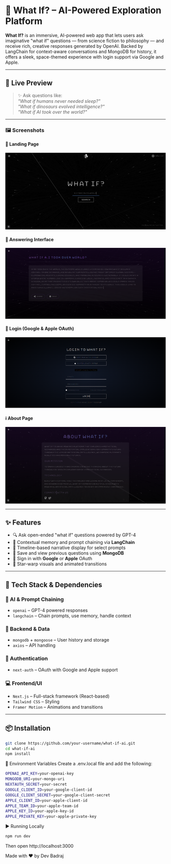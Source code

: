 # 🌌 What If? – AI-Powered Exploration Platform

**What If?** is an immersive, AI-powered web app that lets users ask imaginative "what if" questions — from science fiction to philosophy — and receive rich, creative responses generated by OpenAI. Backed by LangChain for context-aware conversations and MongoDB for history, it offers a sleek, space-themed experience with login support via Google and Apple.

---

## 🌠 Live Preview

> ✨ Ask questions like:  
> _"What if humans never needed sleep?"_  
> _"What if dinosaurs evolved intelligence?"_  
> _"What if AI took over the world?"_

---

### 🖼️ Screenshots

#### 🚀 Landing Page  
![Landing Page](./src/assets/landingpage.png)

#### 💬 Answering Interface  
![A.I Answering](./src/assets/answer.png)

#### 🔐 Login (Google & Apple OAuth)  
![Login Screen](./src/assets/login.png)

#### ℹ️ About Page  
![About Page](./src/assets/about.png)

---

## ✨ Features

- 🔍 Ask open-ended "what if" questions powered by GPT-4
- 🧠 Contextual memory and prompt chaining via **LangChain**
- 📜 Timeline-based narrative display for select prompts
- 🧾 Save and view previous questions using **MongoDB**
- 🔐 Sign in with **Google** or **Apple** OAuth
- 🌌 Star-warp visuals and animated transitions

---

## 🧱 Tech Stack & Dependencies

### 🔮 AI & Prompt Chaining
- `openai` – GPT-4 powered responses
- `langchain` – Chain prompts, use memory, handle context

### 🧰 Backend & Data
- `mongodb` + `mongoose` – User history and storage
- `axios` – API handling

### 🔐 Authentication
- `next-auth` – OAuth with Google and Apple support

### 💻 Frontend/UI
- `Next.js` – Full-stack framework (React-based)
- `Tailwind CSS` – Styling
- `Framer Motion` – Animations and transitions

---

## 📦 Installation

```bash
git clone https://github.com/your-username/what-if-ai.git
cd what-if-ai
npm install
```

🔑 Environment Variables
Create a .env.local file and add the following:

```bash
OPENAI_API_KEY=your-openai-key
MONGODB_URI=your-mongo-uri
NEXTAUTH_SECRET=your-secret
GOOGLE_CLIENT_ID=your-google-client-id
GOOGLE_CLIENT_SECRET=your-google-client-secret
APPLE_CLIENT_ID=your-apple-client-id
APPLE_TEAM_ID=your-apple-team-id
APPLE_KEY_ID=your-apple-key-id
APPLE_PRIVATE_KEY=your-apple-private-key
```
▶️ Running Locally
```bash
npm run dev
```

Then open http://localhost:3000

Made with ❤️ by Dev Badraj